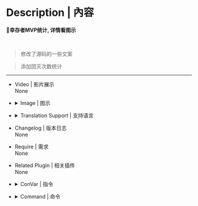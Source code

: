 # Description | 內容
**📌幸存者MVP统计, 详情看图示**

<br>

> 修改了源码的一些文案

> 添加团灭次数统计

---
* Video | 影片展示
<br>None

* <details><summary>Image | 图示</summary>

	幸存者MVP统计:

	![survivor_mvp.smx](imgs/01.png)<br>
	
	![survivor_mvp.smx](imgs/03.png)<br>

	幸存者Tank MVP统计:

	![survivor_mvp.smx](imgs/03.png)
</details>

* <details><summary>Translation Support | 支持语言</summary>

	```
	简体中文
	```
</details>

* Changelog | 版本日志
<br>None

* Require | 需求
<br>None

* Related Plugin | 相关插件
<br>None

* <details><summary>ConVar | 指令</summary>

	* cfg/sourcemod/survivor_mvp.cfg
	```
	// 轮播时间间隔
	// Default: "240.0"
	// sm_mvp_time "240.0"
	```
</details>

* <details><summary>Command | 命令</summary>

	`sm_mvp`> 即时显示幸存者MVP统计信息
</details>